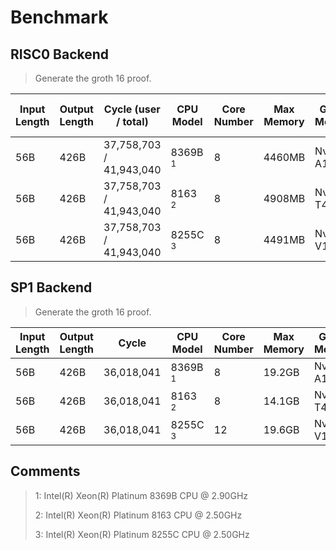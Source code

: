 # Benchmark

## RISC0 Backend

> Generate the groth 16 proof.

| Input Length | Output Length | Cycle (user / total)    | CPU Model          | Core Number | Max Memory | GPU Model   | Max GPU Memory | Proof Time     |
| ------------ | ------------- | ----------------------- | ------------------ | ----------- | ---------- | ----------- | -------------- | -------------- |
| 56B          | 426B          | 37,758,703 / 41,943,040 | 8369B <sup>1</sup> | 8           | 4460MB     | Nvidia A10  | 9246MiB        | 282.295366971s |
| 56B          | 426B          | 37,758,703 / 41,943,040 | 8163 <sup>2</sup>  | 8           | 4908MB     | Nvidia T4   | 8605MiB        | 426.617830981s |
| 56B          | 426B          | 37,758,703 / 41,943,040 | 8255C <sup>3</sup> | 8           | 4491MB     | Nvidia V100 | 9983MiB        | 324.583163623s |


## SP1 Backend

> Generate the groth 16 proof.

| Input Length | Output Length | Cycle      | CPU Model          | Core Number | Max Memory | GPU Model   | Max GPU Memory | Proof Time     |
| ------------ | ------------- | ---------- | ------------------ | ----------- | ---------- | ----------- | -------------- | -------------- |
| 56B          | 426B          | 36,018,041 | 8369B <sup>1</sup> | 8           | 19.2GB     | Nvidia A10  | 14682MiB       | 174.762700752s |
| 56B          | 426B          | 36,018,041 | 8163 <sup>2</sup>  | 8           | 14.1GB     | Nvidia T4   | 13725MiB       | 464.79359922s  |
| 56B          | 426B          | 36,018,041 | 8255C <sup>3</sup> | 12          | 19.6GB     | Nvidia V100 | 14747MiB       | 182.572047771s |

## Comments

> 1: Intel(R) Xeon(R) Platinum 8369B CPU @ 2.90GHz
>
> 2: Intel(R) Xeon(R) Platinum 8163 CPU @ 2.50GHz
>
> 3: Intel(R) Xeon(R) Platinum 8255C CPU @ 2.50GHz
